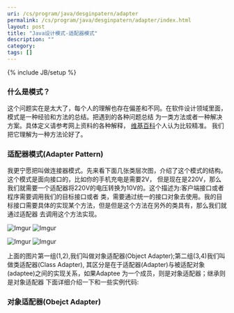 ```yaml
---
uri: /cs/program/java/desginpatern/adapter
permalink: /cs/program/java/desginpatern/adapter/index.html
layout: post
title: "Java设计模式-适配器模式"
description: ""
category:
tags: []
---
```

{% include JB/setup %}

### 什么是模式？

这个问题实在是太大了，每个人的理解也存在偏差和不同。在软件设计领域里面，模式是一种经验和方法的总结。把遇到的各种问题总结
为一类方法或者一种解决方案。具体定义请参考网上资料的各种解释，
[维基百科](http://en.wikipedia.org/wiki/Software_design_pattern)个人认为比较精准。
我们把它理解为一种方法论好了。

### 适配器模式(Adapter Pattern)

我更宁愿把叫做连接器模式。先来看下面几张类层次图，介绍了这个模式的结构。这个模式是面向接口的，比如你的手机充电是需要2V，
但是现在是220V，那么我们就需要一个适配器将220V的电压转换为10V的。这个描述为:客户端接口或者程序需要调用我们的目标接口或者
类，需要通过统一的接口对象去使用。我的目标接口需要具体的实现某个方法，但是但是这个方法在另外的类具有，那么我们就通过适配器
去调用这个方法实现。

![Imgur](http://i.imgur.com/n1XkRyq.png)
![Imgur](http://i.imgur.com/n1XkRyq.png)

![Imgur](http://i.imgur.com/bCBGSih.png)
![Imgur](http://i.imgur.com/HZ1DrjS.png)

上面的图片第一组(1,2),我们叫做对象适配器(Object Adapter);第二组(3,4)我们叫做类适配器(Class Adapter),
其区分是在于适配器(Adapter)与被适配对象(adaptee)之间的实现关系，如果Adaptee 为一个成员，则是对象适配器；继承则是对象适配器
下面详细介绍一下和一些实例代码:

### 对象适配器(Obejct Adapter)


